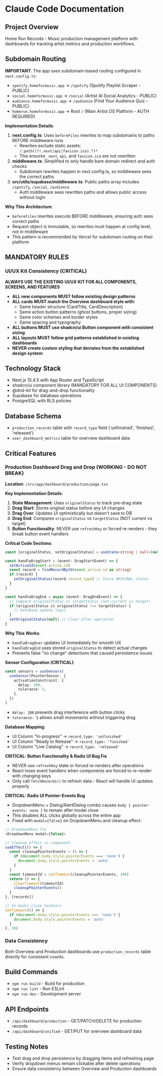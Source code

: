 # Claude Code Documentation

## Project Overview
Home Run Records - Music production management platform with dashboards for tracking artist metrics and production workflows.

## Subdomain Routing
**IMPORTANT**: The app uses subdomain-based routing configured in `next.config.ts`:
- `spotify.homeformusic.app` → `/spotify` (Spotify Playlist Scraper - PUBLIC)
- `social.homeformusic.app` → `/social` (Artist AI Social Analytics - PUBLIC)
- `audience.homeformusic.app` → `/audience` (Find Your Audience Quiz - PUBLIC)
- `homerun.homeformusic.app` → Root `/` (Main Artist OS Platform - AUTH REQUIRED)

**Implementation Details**:
1. **next.config.ts**: Uses `beforeFiles` rewrites to map subdomains to paths BEFORE middleware runs
   - Rewrites exclude static assets: `/:path((?!_next|api|favicon.ico).*)*`
   - This ensures `_next`, `api`, and `favicon.ico` are not rewritten
2. **middleware.ts**: Simplified to only handle bare domain redirect and auth checks
   - Subdomain rewrites happen in next.config.ts, so middleware sees the correct paths
3. **src/utils/supabase/middleware.ts**: Public paths array includes `/spotify`, `/social`, `/audience`
   - Auth middleware sees rewritten paths and allows public access without login

**Why This Architecture**:
- `beforeFiles` rewrites execute BEFORE middleware, ensuring auth sees correct paths
- Request object is immutable, so rewrites must happen at config level, not in middleware
- This pattern is recommended by Vercel for subdomain routing on their platform

## MANDATORY RULES

### UI/UX Kit Consistency (CRITICAL)
**ALWAYS USE THE EXISTING UI/UX KIT FOR ALL COMPONENTS, SCREENS, AND FEATURES**

- **ALL new components MUST follow existing design patterns**
- **ALL cards MUST match the Overview dashboard style with:**
  - Same header structure (CardTitle, CardDescription)
  - Same action button patterns (ghost buttons, proper sizing)
  - Same color schemes and border styles
  - Same spacing and typography
- **ALL buttons MUST use shadcn/ui Button component with consistent sizing**
- **ALL layouts MUST follow grid patterns established in existing dashboards**
- **NEVER create custom styling that deviates from the established design system**

## Technology Stack
- Next.js 15.4.5 with App Router and TypeScript
- shadcn/ui component library (MANDATORY FOR ALL UI COMPONENTS)
- @dnd-kit for drag-and-drop functionality
- Supabase for database operations
- PostgreSQL with RLS policies

## Database Schema
- `production_records` table with `record_type` field ('unfinished', 'finished', 'released')
- `user_dashboard_metrics` table for overview dashboard data

## Critical Features

### Production Dashboard Drag and Drop (WORKING - DO NOT BREAK)
**Location**: `/src/app/dashboard/production/page.tsx`

**Key Implementation Details**:
1. **State Management**: Uses `originalStatus` to track pre-drag state
2. **Drag Start**: Stores original status before any UI changes
3. **Drag Over**: Updates UI optimistically but doesn't save to DB
4. **Drag End**: Compares `originalStatus` vs `targetStatus` (NOT current vs target)
5. **Button Functionality**: NEVER use `refreshKey` or forced re-renders - they break button event handlers

**Critical Code Sections**:
```typescript
const [originalStatus, setOriginalStatus] = useState<string | null>(null)

const handleDragStart = (event: DragStartEvent) => {
  setActiveId(event.active.id)
  const record = findRecordById(event.active.id as string)
  if (record) {
    setOriginalStatus(record.record_type) // Store ORIGINAL status
  }
}

const handleDragEnd = async (event: DragEndEvent) => {
  // Compare originalStatus vs targetStatus (not current vs target)
  if (originalStatus && originalStatus !== targetStatus) {
    // Database update logic
  }
  setOriginalStatus(null) // Clear after operation
}
```

**Why This Works**:
- `handleDragOver` updates UI immediately for smooth UX
- `handleDragEnd` uses stored `originalStatus` to detect actual changes
- Prevents false "no change" detections that caused persistence issues

**Sensor Configuration (CRITICAL)**:
```typescript
const sensors = useSensors(
  useSensor(PointerSensor, {
    activationConstraint: {
      delay: 100,
      tolerance: 5,
    },
  })
)
```
- `delay: 100` prevents drag interference with button clicks
- `tolerance: 5` allows small movements without triggering drag

**Database Mapping**:
- UI Column "In-progress" → `record_type: 'unfinished'`
- UI Column "Ready to Release" → `record_type: 'finished'`  
- UI Column "Live Catalog" → `record_type: 'released'`

**CRITICAL: Button Functionality & Radix UI Bug Fix**
- NEVER use `refreshKey` state or forced re-renders after operations
- React loses event handlers when components are forced to re-render with changing keys
- Only call `fetchRecords()` to refresh data - React will handle UI updates properly

**CRITICAL: Radix UI Pointer-Events Bug**
- DropdownMenu + Dialog/AlertDialog combo causes `body { pointer-events: none }` to remain after modal close
- This disables ALL clicks globally across the entire app
- Fixed with `modal={false}` on DropdownMenu and cleanup effect:

```typescript
// DropdownMenu fix
<DropdownMenu modal={false}>

// Cleanup effect in component
useEffect(() => {
  const cleanupPointerEvents = () => {
    if (document.body.style.pointerEvents === 'none') {
      document.body.style.pointerEvents = 'auto'
    }
  }
  const timeoutId = setTimeout(cleanupPointerEvents, 100)
  return () => {
    clearTimeout(timeoutId)
    cleanupPointerEvents()
  }
}, [records])

// In modal close handlers
setTimeout(() => {
  if (document.body.style.pointerEvents === 'none') {
    document.body.style.pointerEvents = 'auto'
  }
}, 50)
```

### Data Consistency
Both Overview and Production dashboards use `production_records` table directly for consistent counts.

## Build Commands
- `npm run build` - Build for production
- `npm run lint` - Run ESLint
- `npm run dev` - Development server

## API Endpoints
- `/api/dashboard/production` - GET/PATCH/DELETE for production records
- `/api/dashboard/unified` - GET/PUT for overview dashboard data

## Testing Notes
- Test drag and drop persistence by dragging items and refreshing page
- Verify dropdown menus remain clickable after delete operations
- Ensure data consistency between Overview and Production dashboards